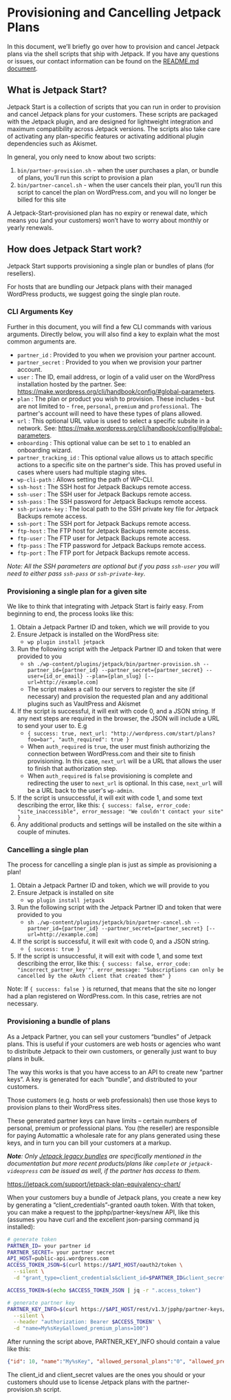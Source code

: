 # Provisioning and Cancelling Jetpack Plans

In this document, we’ll briefly go over how to provision and cancel Jetpack plans via the shell scripts that ship with Jetpack. If you have any questions or issues, our contact information can be found on the [README.md document](../README.md).

## What is Jetpack Start?

Jetpack Start is a collection of scripts that you can run in order to provision and cancel Jetpack plans for your customers. These scripts are packaged with the Jetpack plugin, and are designed for lightweight integration and maximum compatibility across Jetpack versions. The scripts also take care of activating any plan-specific features or activating additional plugin dependencies such as Akismet.

In general, you only need to know about two scripts:

1. `bin/partner-provision.sh` - when the user purchases a plan, or bundle of plans, you’ll run this script to provision a plan
2. `bin/partner-cancel.sh` - when the user cancels their plan, you’ll run this script to cancel the plan on WordPress.com, and you will no longer be billed for this site

A Jetpack-Start-provisioned plan has no expiry or renewal date, which means you (and your customers) won’t have to worry about monthly or yearly renewals.

## How does Jetpack Start work?

Jetpack Start supports provisioning a single plan or bundles of plans (for resellers).

For hosts that are bundling our Jetpack plans with their managed WordPress products, we suggest going the single plan route.

### CLI Arguments Key

Further in this document, you will find a few CLI commands with various arguments. Directly below, you will also find a key to explain what the most common arguments are.

- `partner_id`            : Provided to you when we provision your partner account.
- `partner_secret`        : Provided to you when we provision your partner account.
- `user`                  : The ID, email address, or login of a valid user on the WordPress installation hosted by the partner. See: https://make.wordpress.org/cli/handbook/config/#global-parameters.
- `plan`                  : The plan or product you wish to provision. These includes - but are not limited to - `free`, `personal`, `premium` and `professional`. The partner's account will need to have these types of plans allowed.
- `url`                   : This optional URL value is used to select a specific subsite in a network. See: https://make.wordpress.org/cli/handbook/config/#global-parameters.
- `onboarding`            : This optional value can be set to `1` to enabled an onboarding wizard.
- `partner_tracking_id`   : This optional value allows us to attach specific actions to a specific site on the partner's side. This has proved useful in cases where users had multiple staging sites.
- `wp-cli-path`           : Allows setting the path of WP-CLI.
- `ssh-host`              : The SSH host for Jetpack Backups remote access.
- `ssh-user`              : The SSH user for Jetpack Backups remote access.
- `ssh-pass`              : The SSH password for Jetpack Backups remote access.
- `ssh-private-key`       : The local path to the SSH private key file for Jetpack Backups remote access.
- `ssh-port`              : The SSH port for Jetpack Backups remote access.
- `ftp-host`              : The FTP host for Jetpack Backups remote access.
- `ftp-user`              : The FTP user for Jetpack Backups remote access.
- `ftp-pass`              : The FTP password for Jetpack Backups remote access.
- `ftp-port`              : The FTP port for Jetpack Backups remote access.

_Note: All the SSH parameters are optional but if you pass `ssh-user` you will need to either pass `ssh-pass` or `ssh-private-key`._

### Provisioning a single plan for a given site

We like to think that integrating with Jetpack Start is fairly easy. From beginning to end, the process looks like this:

1. Obtain a Jetpack Partner ID and token, which we will provide to you
2. Ensure Jetpack is installed on the WordPress site:
    - `wp plugin install jetpack`
3. Run the following script with the Jetpack Partner ID and token that were provided to you
    - `sh ./wp-content/plugins/jetpack/bin/partner-provision.sh --partner_id={partner_id} --partner_secret={partner_secret} --user={id_or_email} --plan={plan_slug} [--url=http://example.com]`
    - The script makes a call to our servers to register the site (if necessary) and provision the requested plan and any additional plugins such as VaultPress and Akismet
4. If the script is successful, it will exit with code 0, and a JSON string. If any next steps are required in the browser, the JSON will include a URL to send your user to. E.g
    - `{ success: true, next_url: "http://wordpress.com/start/plans?foo=bar", "auth_required": true }`
    - When `auth_required` is `true`, the user must finish authorizing the connection between WordPress.com and their site to finish provisioning. In this case, `next_url` will be a URL that allows the user to finish that authorization step.
    - When `auth_required` is `false` provisioning is complete and redirecting the user to `next_url` is optional. In this case, `next_url` will be a URL back to the user's `wp-admin`.
5. If the script is unsuccessful, it will exit with code 1, and some text describing the error, like this:
    `{ success: false, error_code: "site_inaccessible", error_message: "We couldn't contact your site" }`
6. Any additional products and settings will be installed on the site within a couple of minutes.

### Cancelling a single plan

The process for cancelling a single plan is just as simple as provisioning a plan!

1. Obtain a Jetpack Partner ID and token, which we will provide to you
2. Ensure Jetpack is installed on site
    - `wp plugin install jetpack`
3. Run the following script with the Jetpack Partner ID and token that were provided to you
    - `sh ./wp-content/plugins/jetpack/bin/partner-cancel.sh --partner_id={partner_id} --partner_secret={partner_secret} [--url=http://example.com]`
4. If the script is successful, it will exit with code 0, and a JSON string.
    - `{ success: true }`
5. If the script is unsuccessful, it will exit with code 1, and some text describing the error, like this:
    `{ success: false, error_code: "incorrect_partner_key'", error_message: "Subscriptions can only be cancelled by the oAuth client that created them" }`

Note: If `{ success: false }` is returned, that means that the site no longer had a plan registered on WordPress.com. In this case, retries are not necessary.

### Provisioning a bundle of plans

As a Jetpack Partner, you can sell your customers “bundles” of Jetpack plans. This is useful if your customers are web hosts or agencies who want to distribute Jetpack to their own customers, or generally just want to buy plans in bulk.

The way this works is that you have access to an API to create new “partner keys”. A key is generated for each “bundle”, and distributed to your customers.

Those customers (e.g. hosts or web professionals) then use those keys to provision plans to their WordPress sites.

These generated partner keys can have limits – certain numbers of personal, premium or professional plans. You (the reseller) are responsible for paying Automattic a wholesale rate for any plans generated using these keys, and in turn you can bill your customers at a markup.

_**Note**: Only [Jetpack legacy bundles](https://jetpack.com/support/jetpack-plan-equivalency-chart/) are specifically mentioned in the documentation but more recent products/plans like `complete` or `jetpack-videopress` can be issued as well, if the partner has access to them._

https://jetpack.com/support/jetpack-plan-equivalency-chart/

When your customers buy a bundle of Jetpack plans, you create a new key by generating a “client_credentials”-granted oauth token. With that token, you can make a request to the jpphp/partner-keys/new API, like this (assumes you have curl and the excellent json-parsing command jq installed):

```bash
# generate token
PARTNER_ID= your partner id
PARTNER_SECRET= your partner secret
API_HOST=public-api.wordpress.com
ACCESS_TOKEN_JSON=$(curl https://$API_HOST/oauth2/token \
  --silent \
  -d "grant_type=client_credentials&client_id=$PARTNER_ID&client_secret=$PARTNER_SECRET&scope=jetpack-partner")

ACCESS_TOKEN=$(echo $ACCESS_TOKEN_JSON | jq -r ".access_token")

# generate partner key
PARTNER_KEY_INFO=$(curl https://$API_HOST/rest/v1.3/jpphp/partner-keys/new \
  --silent \
  --header "authorization: Bearer $ACCESS_TOKEN" \
  -d "name=My%sKey&allowed_premium_plans=100")
```

After running the script above, PARTNER_KEY_INFO should contain a value like this:

```json
{"id": 10, "name":"My%sKey", "allowed_personal_plans":"0", "allowed_premium_plans":"100", "allowed_professional_plans":"0", "notes":null,"client_id":"12345","client_secret":"ab34fd21,,,"}
```

The client_id and client_secret values are the ones you should or your customers should use to license Jetpack plans with the partner-provision.sh script.
